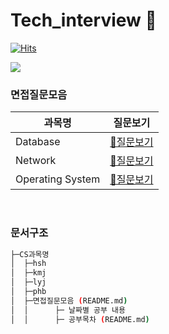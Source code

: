 
# Tech_interview 🎤

[![Hits](https://hits.seeyoufarm.com/api/count/incr/badge.svg?url=https%3A%2F%2Fgithub.com%2FSSAFY-CS-STUDY%2FTech_interview&count_bg=%233FDB48&title_bg=%23555555&icon=wechat.svg&icon_color=%23FFFFFF&title=hits&edge_flat=false)](https://hits.seeyoufarm.com)

<a href="https://github.com/SSAFY-CS-STUDY/Tech_interview/graphs/contributors">
  <img src="https://contrib.rocks/image?repo=SSAFY-CS-STUDY/Tech_interview" />
</a>

### 면접질문모음  
|**과목명**|**질문보기**|
|-|-|
|Database|[📃질문보기](https://github.com/SSAFY-CS-STUDY/Tech_interview/blob/main/02.database/README.md)|
|Network|[📃질문보기](https://github.com/SSAFY-CS-STUDY/Tech_interview/blob/main/01.network/README.md)|
|Operating System|[📃질문보기](https://github.com/SSAFY-CS-STUDY/Tech_interview/blob/main/03.Operating_system/README.md)|
<br/>

### 문서구조  
```sh
├─CS과목명
│  ├─hsh
│  ├─kmj
│  ├─lyj
│  ├─phb
│  ├─면접질문모음 (README.md) 
│  │      ├─ 날짜별 공부 내용
│  │      ├─ 공부목차 (README.md)
```


